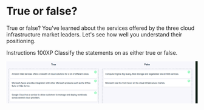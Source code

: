 # True or false?

True or false?
You've learned about the services offered by the three cloud infrastructure market leaders. Let's see how well you understand their positioning.

Instructions
100XP
Classify the statements on as either true or false.

![alt text](image-2.png)